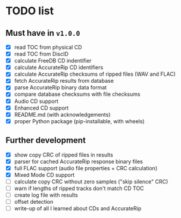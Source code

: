 # TODO list

## Must have in `v1.0.0`

- [x] read TOC from physical CD
- [x] read TOC from DiscID
- [x] calculate FreeDB CD indentifier
- [x] calculate AccurateRip CD identifiers
- [x] calculate AccurateRip checksums of ripped files (WAV and FLAC)
- [x] fetch AccurateRip results from database
- [x] parse AccurateRip binary data format
- [x] compare database checksums with file checksums
- [x] Audio CD support
- [x] Enhanced CD support
- [x] README.md (with acknowledgements)
- [x] proper Python package (pip-installable, with wheels)

## Further development

- [x] show copy CRC of ripped files in results
- [x] parser for cached AccurateRip response binary files
- [x] full FLAC support (audio file properties + CRC calculation)
- [x] Mixed Mode CD support
- [ ] calculate copy CRC without zero samples ("skip silence" CRC)
- [ ] warn if lengths of ripped tracks don't match CD TOC
- [ ] create log file with results
- [ ] offset detection
- [ ] write-up of all I learned about CDs and AccurateRip
